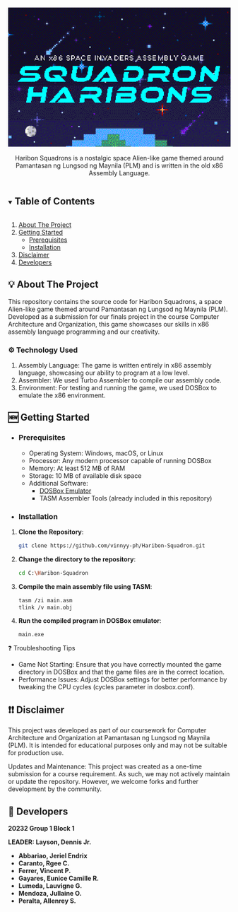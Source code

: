 <!-- PROJECT LOGO -->
<br />
<p align="center">
  <p align="center">
    <img src="images/cover.bmp" alt="Logo" width="600" height="auto">
  </p>

  <p align="center">
    Haribon Squadrons is a nostalgic space Alien-like game themed around Pamantasan ng Lungsod ng Maynila (PLM) and is written in the old x86 Assembly Language.
    <br />
</p>

<!-- TABLE OF CONTENTS -->
<details open="open">
  <summary><h2 style="display: inline-block">Table of Contents</h2></summary>
  <ol>
    <li>
      <a href="#-about-the-project">About The Project</a>
    </li>
    <li>
      <a href="#-getting-started">Getting Started</a>
      <ul>
        <li><a href="#prerequisites">Prerequisites</a></li>
        <li><a href="#installation">Installation</a></li>
      </ul>
    </li>
    <li><a href="#-disclaimer">Disclaimer</a></li>
    <li><a href="#-developers">Developers</a></li>
  </ol>
</details>

<!-- ABOUT THE PROJECT -->

## 💡 About The Project

This repository contains the source code for Haribon Squadrons, a space Alien-like game themed around Pamantasan ng Lungsod ng Maynila (PLM). Developed as a submission for our finals project in the course Computer Architecture and Organization, this game showcases our skills in x86 assembly language programming and our creativity.

### **⚙ Technology Used**

1. Assembly Language: The game is written entirely in x86 assembly language, showcasing our ability to program at a low level.
2. Assembler: We used Turbo Assembler to compile our assembly code.
3. Environment: For testing and running the game, we used DOSBox to emulate the x86 environment.

## 🆕 Getting Started

- ### **Prerequisites**

  - Operating System: Windows, macOS, or Linux
  - Processor: Any modern processor capable of running DOSBox
  - Memory: At least 512 MB of RAM
  - Storage: 10 MB of available disk space
  - Additional Software:
    - <a href="https://www.dosbox.com/">DOSBox Emulator</a>
    - TASM Assembler Tools (already included in this repository)

<!-- GETTING STARTED -->

- ### **Installation**

1. **Clone the Repository**:

   ```bash
   git clone https://github.com/vinnyy-ph/Haribon-Squadron.git
   ```

2. **Change the directory to the repository**:

   ```bash
   cd C:\Haribon-Squadron
   ```

3. **Compile the main assembly file using TASM**:

   ```
   tasm /zi main.asm
   tlink /v main.obj
   ```

4. **Run the compiled program in DOSBox emulator**:
   ```
   main.exe
   ```

❓ Troubleshooting Tips

- Game Not Starting: Ensure that you have correctly mounted the game directory in DOSBox and that the game files are in the correct location.
- Performance Issues: Adjust DOSBox settings for better performance by tweaking the CPU cycles (cycles parameter in dosbox.conf).

## ❗❗ Disclaimer

This project was developed as part of our coursework for Computer Architecture and Organization at Pamantasan ng Lungsod ng Maynila (PLM). It is intended for educational purposes only and may not be suitable for production use.

Updates and Maintenance: This project was created as a one-time submission for a course requirement. As such, we may not actively maintain or update the repository. However, we welcome forks and further development by the community.

## 👥 Developers

<b>20232 Group 1 Block 1

<b>LEADER: Layson, Dennis Jr.

- Abbariao, Jeriel Endrix
- Caranto, Rgee C.
- Ferrer, Vincent P.
- Gayares, Eunice Camille R.
- Lumeda, Lauvigne G.
- Mendoza, Jullaine O.
- Peralta, Allenrey S.
